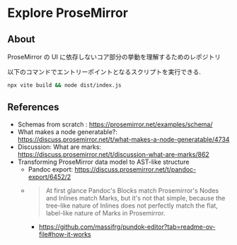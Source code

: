 
# Explore ProseMirror

## About
ProseMirror の UI に依存しないコア部分の挙動を理解するためのレポジトリ

以下のコマンドでエントリーポイントとなるスクリプトを実行できる.

```sh
npx vite build && node dist/index.js
```

## References

- Schemas from scratch
: https://prosemirror.net/examples/schema/
- What makes a node generatable?: https://discuss.prosemirror.net/t/what-makes-a-node-generatable/4734
- Discussion: What are marks: https://discuss.prosemirror.net/t/discussion-what-are-marks/862
- Transforming ProseMirror data model to AST-like structure
  - Pandoc export: https://discuss.prosemirror.net/t/pandoc-export/6452/2
  - > At first glance Pandoc's Blocks match Prosemirror's Nodes and Inlines match Marks, but it's not that simple, because the tree-like nature of Inlines does not perfectly match the flat, label-like nature of Marks in Prosemirror.
    -  https://github.com/massifrg/pundok-editor?tab=readme-ov-file#how-it-works

